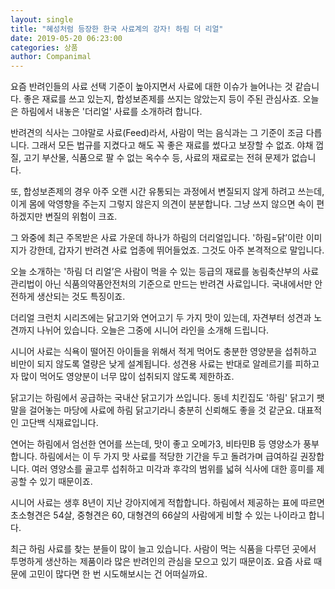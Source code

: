 ```yaml
---
layout: single
title: "혜성처럼 등장한 한국 사료계의 강자! 하림 더 리얼"
date: 2019-05-20 06:23:00
categories: 상품
author: Companimal
---
```


요즘 반려인들의 사료 선택 기준이 높아지면서 사료에 대한 이슈가 늘어나는 것 같습니다. 좋은 재료를 쓰고 있는지, 합성보존제를 쓰지는 않았는지 등이 주된 관심사죠. 오늘은 하림에서 내놓은 '더리얼' 사료를 소개하려 합니다.

반려견의 식사는 그야말로 사료(Feed)라서, 사람이 먹는 음식과는 그 기준이 조금 다릅니다. 그래서 모든 법규를 지켰다고 해도 꼭 좋은 재료를 썼다고 보장할 수 없죠. 야채 껍질, 고기 부산물, 식품으로 팔 수 없는 옥수수 등, 사료의 재료로는 전혀 문제가 없습니다.

또, 합성보존제의 경우 아주 오랜 시간 유통되는 과정에서 변질되지 않게 하려고 쓰는데, 이게 몸에 악영향을 주는지 그렇지 않은지 의견이 분분합니다. 그냥 쓰지 않으면 속이 편하겠지만 변질의 위험이 크죠.

그 와중에 최근 주목받은 사료 가운데 하나가 하림의 더리얼입니다. '하림=닭’이란 이미지가 강한데, 갑자기 반려견 사료 업종에 뛰어들었죠. 그것도 아주 본격적으로 말입니다.

오늘 소개하는 '하림 더 리얼’은 사람이 먹을 수 있는 등급의 재료를 농림축산부의 사료관리법이 아닌 식품의약품안전처의 기준으로 만드는 반려견 사료입니다. 국내에서만 안전하게 생산되는 것도 특징이죠.

더리얼 크런치 시리즈에는 닭고기와 연어고기 두 가지 맛이 있는데, 자견부터 성견과 노견까지 나뉘어 있습니다. 오늘은 그중에 시니어 라인을 소개해 드립니다.

시니어 사료는 식욕이 떨어진 아이들을 위해서 적게 먹어도 충분한 영양분을 섭취하고 비만이 되지 않도록 열량은 낮게 설계됩니다. 성견용 사료는 반대로 알레르기를 피하고자 많이 먹어도 영양분이 너무 많이 섭취되지 않도록 제한하죠.

닭고기는 하림에서 공급하는 국내산 닭고기가 쓰입니다. 동네 치킨집도 '하림' 닭고기 팻말을 걸어놓는 마당에 사료에 하림 닭고기라니 충분히 신뢰해도 좋을 것 같군요. 대표적인 고단백 식재료입니다.

연어는 하림에서 엄선한 연어를 쓰는데, 맛이 좋고 오메가3, 비타민B 등 영양소가 풍부합니다. 하림에서는 이 두 가지 맛 사료를 적당한 기간을 두고 돌려가며 급여하길 권장합니다. 여러 영양소를 골고루 섭취하고 미각과 후각의 범위를 넓혀 식사에 대한 흥미를 제공할 수 있기 때문이죠.

시니어 사료는 생후 8년이 지난 강아지에게 적합합니다. 하림에서 제공하는 표에 따르면 초소형견은 54살, 중형견은 60, 대형견의 66살의 사람에게 비할 수 있는 나이라고 합니다.

최근 하림 사료를 찾는 분들이 많이 늘고 있습니다. 사람이 먹는 식품을 다루던 곳에서 투명하게 생산하는 제품이라 많은 반려인의 관심을 모으고 있기 때문이죠. 요즘 사료 때문에 고민이 많다면 한 번 시도해보시는 건 어떠실까요.
